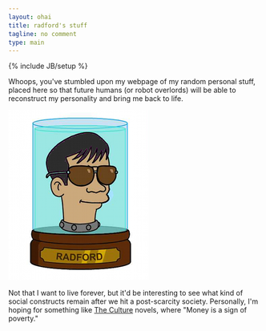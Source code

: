 ```yaml
---
layout: ohai
title: radford's stuff
tagline: no comment
type: main
---
```

{% include JB/setup %}

Whoops, you've stumbled upon my webpage of my random personal stuff, placed here so
that future humans (or robot overlords) will be able to reconstruct my
personality and bring me back to life.

<div>
<img class="fit" src="/assets/img/jarhead.png" />
</div>

Not that I want to live forever, but it'd be interesting to see what kind of
social constructs remain after we hit a post-scarcity society.  Personally, I'm
hoping for something like [The Culture][1] novels, where "Money is a sign of
poverty."

[1]: http://en.wikipedia.org/wiki/The_Culture


